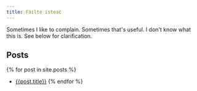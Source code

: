 ```yaml
---
title: Fáilte isteaċ
---
```


[//]: # "Find tips on training, automating boring stuff and some collected thoughts on the philosophy of work scattered about."

[//]: # "I can't promise everything here is perfect, but I can promise it works for me"

Sometimes I like to complain. Sometimes that's useful. I don't know what this is. See below for clarification.

## Posts
{% for post in site.posts %}
- [{{post.title}}]({{post.url}})
{% endfor %}
